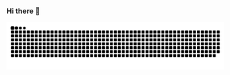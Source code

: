 ### Hi there 👋

  ![Snake animation](https://github.com/amandaeduarda/amandaeduarda/blob/output/github-contribution-grid-snake.svg)
